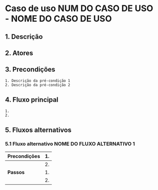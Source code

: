# Caso de uso NUM DO CASO DE USO - NOME DO CASO DE USO

## 1. Descrição

## 2. Atores

## 3. Precondições


	1. Descrição da pré-condição 1
	2. Descrição da pré-condição 2
 
## 4. Fluxo principal

    1.
	2. 

## 5. Fluxos alternativos

### 5.1 Fluxo alternativo NOME DO FLUXO ALTERNATIVO 1

| **Precondições**  | 1.  |
| --- | --- |
|                   | 2.  |
| **Passos**        | 1.  |
|                   | 2.  |
